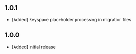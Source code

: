 ## 1.0.1
* [Added] Keyspace placeholder processing in migration files

## 1.0.0
* [Added] Initial release